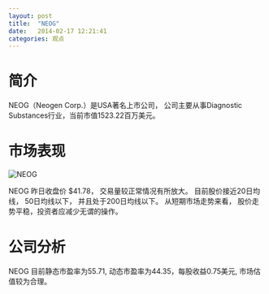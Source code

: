```yaml
---
layout: post
title:  "NEOG"
date:   2014-02-17 12:21:41
categories: 观点
---
```


# 简介
NEOG（Neogen Corp.）是USA著名上市公司，
公司主要从事Diagnostic Substances行业，当前市值1523.22百万美元。

# 市场表现

![NEOG](http://finviz.com/chart.ashx?t=NEOG&ty=c&ta=1&p=d&s=l)

NEOG 昨日收盘价 $41.78，
交易量较正常情况有所放大。
目前股价接近20日均线，
50日均线以下，
并且处于200日均线以下。
从短期市场走势来看，
股价走势平稳，投资者应减少无谓的操作。

# 公司分析
NEOG 目前静态市盈率为55.71, 动态市盈率为44.35，每股收益0.75美元,
市场估值较为合理。
